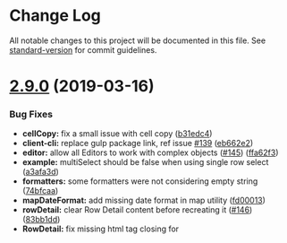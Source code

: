 # Change Log

All notable changes to this project will be documented in this file. See [standard-version](https://github.com/conventional-changelog/standard-version) for commit guidelines.

<a name="2.9.0"></a>
# [2.9.0](https://github.com/ghiscoding/aurelia-slickgrid/compare/v2.8.2...v2.9.0) (2019-03-16)


### Bug Fixes

* **cellCopy:** fix a small issue with cell copy ([b31edc4](https://github.com/ghiscoding/aurelia-slickgrid/commit/b31edc4))
* **client-cli:** replace gulp package link, ref issue [#139](https://github.com/ghiscoding/aurelia-slickgrid/issues/139) ([eb662e2](https://github.com/ghiscoding/aurelia-slickgrid/commit/eb662e2))
* **editor:** allow all Editors to work with complex objects ([#145](https://github.com/ghiscoding/aurelia-slickgrid/issues/145)) ([ffa62f3](https://github.com/ghiscoding/aurelia-slickgrid/commit/ffa62f3))
* **example:** multiSelect should be false when using single row select ([a3afa3d](https://github.com/ghiscoding/aurelia-slickgrid/commit/a3afa3d))
* **formatters:** some formatters were not considering empty string ([74bfcaa](https://github.com/ghiscoding/aurelia-slickgrid/commit/74bfcaa))
* **mapDateFormat:** add missing date format in map utility ([fd00013](https://github.com/ghiscoding/aurelia-slickgrid/commit/fd00013))
* **rowDetail:** clear Row Detail content before recreating it ([#146](https://github.com/ghiscoding/aurelia-slickgrid/issues/146)) ([83bb1dd](https://github.com/ghiscoding/aurelia-slickgrid/commit/83bb1dd))
* **RowDetail:** fix missing html tag closing for <template> ([7ddbd6c](https://github.com/ghiscoding/aurelia-slickgrid/commit/7ddbd6c))
* **select:** when destroying Select Filter/Editor, escape dot in name ([1ae74d0](https://github.com/ghiscoding/aurelia-slickgrid/commit/1ae74d0))
* **updateItem:** call grid.updateRow instead of grid.invalidateRow ([8c503a4](https://github.com/ghiscoding/aurelia-slickgrid/commit/8c503a4))


### Features

* **autoHeight:** add autoHeight Grid Option with Example ([#142](https://github.com/ghiscoding/aurelia-slickgrid/issues/142)) ([688173e](https://github.com/ghiscoding/aurelia-slickgrid/commit/688173e))
* **editors:** add "required" and "alwaysSaveOnEnterKey" options ([#141](https://github.com/ghiscoding/aurelia-slickgrid/issues/141)) ([9900f74](https://github.com/ghiscoding/aurelia-slickgrid/commit/9900f74))
* **flatpickr:** add filterOptions & editorOptions ([#147](https://github.com/ghiscoding/aurelia-slickgrid/issues/147)) ([2f829f6](https://github.com/ghiscoding/aurelia-slickgrid/commit/2f829f6))
* **gridMenu:** demo Grid Menu button can be added anywhere ([#144](https://github.com/ghiscoding/aurelia-slickgrid/issues/144)) ([ec4c78a](https://github.com/ghiscoding/aurelia-slickgrid/commit/ec4c78a))
* **rowDetail:** dynamically change row detail view row count ([acb881c](https://github.com/ghiscoding/aurelia-slickgrid/commit/acb881c))



<a name="2.8.2"></a>
## [2.8.2](https://github.com/ghiscoding/aurelia-slickgrid/compare/v2.8.1...v2.8.2) (2019-02-09)


### Bug Fixes

* **filter:** all jquery .on bound event should also be unbound ([#137](https://github.com/ghiscoding/aurelia-slickgrid/issues/137)) ([0570a95](https://github.com/ghiscoding/aurelia-slickgrid/commit/0570a95))
* **filter:** select filter drop doesn't get removed on destroy ([#138](https://github.com/ghiscoding/aurelia-slickgrid/issues/138)) ([d967348](https://github.com/ghiscoding/aurelia-slickgrid/commit/d967348))



<a name="2.8.1"></a>
## [2.8.1](https://github.com/ghiscoding/aurelia-slickgrid/compare/v2.8.0...v2.8.1) (2019-02-02)


### Bug Fixes

* **backend:** debounceTypingDelay on input Filter was no longer working ([#134](https://github.com/ghiscoding/aurelia-slickgrid/issues/134)) ([ab2be81](https://github.com/ghiscoding/aurelia-slickgrid/commit/ab2be81))
* **pagination:** incorrect pagination behavior on adding/removing items ([#135](https://github.com/ghiscoding/aurelia-slickgrid/issues/135)) ([1092282](https://github.com/ghiscoding/aurelia-slickgrid/commit/1092282))


### Features

* **gridService:** add new methods to GridService ([#133](https://github.com/ghiscoding/aurelia-slickgrid/issues/133)) ([e881bd3](https://github.com/ghiscoding/aurelia-slickgrid/commit/e881bd3)), closes [#110](https://github.com/ghiscoding/aurelia-slickgrid/issues/110) [#111](https://github.com/ghiscoding/aurelia-slickgrid/issues/111)



<a name="2.8.0"></a>
# [2.8.0](https://github.com/ghiscoding/aurelia-slickgrid/compare/v2.7.0...v2.8.0) (2019-01-19)


### Bug Fixes

* **filter:** Header Menu Clear Filter not calling Grid State change ([85e34d3](https://github.com/ghiscoding/aurelia-slickgrid/commit/85e34d3))
* **styling:** fix a small styling issue when Filters are filled ([58bb1e1](https://github.com/ghiscoding/aurelia-slickgrid/commit/58bb1e1))



<a name="2.7.0"></a>
# [2.7.0](https://github.com/ghiscoding/aurelia-slickgrid/compare/v2.6.2...v2.7.0) (2019-01-16)


### Bug Fixes

* **autocomplete:** add "ui-front" to parent container of autocomplete ([a2b07ff](https://github.com/ghiscoding/aurelia-slickgrid/commit/a2b07ff))
* **filter:** Select Filter "addBlankEntry" sometimes add 2x entries ([#126](https://github.com/ghiscoding/aurelia-slickgrid/issues/126)) ([e07e726](https://github.com/ghiscoding/aurelia-slickgrid/commit/e07e726))
* **pagination:** refresh paging after adding/deleting item with DataView ([#124](https://github.com/ghiscoding/aurelia-slickgrid/issues/124)) ([3e31b24](https://github.com/ghiscoding/aurelia-slickgrid/commit/3e31b24))
* **translateFormatter:** shouldn't convert null values to string ([#127](https://github.com/ghiscoding/aurelia-slickgrid/issues/127)) ([79a159c](https://github.com/ghiscoding/aurelia-slickgrid/commit/79a159c))


### Features

* **autocomplete:** Editor & Filter autocomplete feature  ([#122](https://github.com/ghiscoding/aurelia-slickgrid/issues/122)) ([d89b3ab](https://github.com/ghiscoding/aurelia-slickgrid/commit/d89b3ab))
* **build:** distribution folder shouldn't be part of the Git ([#128](https://github.com/ghiscoding/aurelia-slickgrid/issues/128)) ([f84662c](https://github.com/ghiscoding/aurelia-slickgrid/commit/f84662c))
* **divider:** add divider option to Grid Menu & Column Header Menu ([#131](https://github.com/ghiscoding/aurelia-slickgrid/issues/131)) ([4788904](https://github.com/ghiscoding/aurelia-slickgrid/commit/4788904))
* **filter:** input mask filter ([#132](https://github.com/ghiscoding/aurelia-slickgrid/issues/132)) ([d591a8b](https://github.com/ghiscoding/aurelia-slickgrid/commit/d591a8b))
* **frozen:** add frozen column/row example ([#121](https://github.com/ghiscoding/aurelia-slickgrid/issues/121)) ([12dde76](https://github.com/ghiscoding/aurelia-slickgrid/commit/12dde76))
* **frozen:** add option to freeze bottom instead of just top ([#123](https://github.com/ghiscoding/aurelia-slickgrid/issues/123)) ([deb1e19](https://github.com/ghiscoding/aurelia-slickgrid/commit/deb1e19))
* **headermenu:** add Clear Filter to each Column Header Menu ([#130](https://github.com/ghiscoding/aurelia-slickgrid/issues/130)) ([b7fa750](https://github.com/ghiscoding/aurelia-slickgrid/commit/b7fa750))
* **sorter:** add object with dataKey as a Sort and add custom Sorter ([#129](https://github.com/ghiscoding/aurelia-slickgrid/issues/129)) ([189fb20](https://github.com/ghiscoding/aurelia-slickgrid/commit/189fb20))
* **sorting:** add "Clear Sort" in each Column Header Menu ([#125](https://github.com/ghiscoding/aurelia-slickgrid/issues/125)) ([cd6a6e5](https://github.com/ghiscoding/aurelia-slickgrid/commit/cd6a6e5))



<a name="2.6.2"></a>
## [2.6.2](https://github.com/ghiscoding/aurelia-slickgrid/compare/v2.6.1...v2.6.2) (2018-12-20)


### Bug Fixes

* **converter:** add prefix to value converter to avoid conflicts ([87ad6cc](https://github.com/ghiscoding/aurelia-slickgrid/commit/87ad6cc))
* **converter:** rename converter camel case with prefix ([5b83be8](https://github.com/ghiscoding/aurelia-slickgrid/commit/5b83be8))



<a name="2.6.1"></a>
## [2.6.1](https://github.com/ghiscoding/aurelia-slickgrid/compare/v2.6.0...v2.6.1) (2018-12-20)


### Bug Fixes

* **grouping:** toggle group not working in example 18, fixes [#119](https://github.com/ghiscoding/aurelia-slickgrid/issues/119) ([#120](https://github.com/ghiscoding/aurelia-slickgrid/issues/120)) ([10c6190](https://github.com/ghiscoding/aurelia-slickgrid/commit/10c6190))



<a name="2.6.0"></a>
# [2.6.0](https://github.com/ghiscoding/aurelia-slickgrid/compare/v2.5.0...v2.6.0) (2018-12-18)


### Bug Fixes

* **editor:** Float Editor not working with .5 but works with 0.5 ([1082fdf](https://github.com/ghiscoding/aurelia-slickgrid/commit/1082fdf))
* **filter:** Date in UTC format with milliseconds not filtering well ([718b7c4](https://github.com/ghiscoding/aurelia-slickgrid/commit/718b7c4))
* **pagination:** fixed a few pagination problem used by backend service ([4f2362b](https://github.com/ghiscoding/aurelia-slickgrid/commit/4f2362b))
* **resize:** global delay timer was affecting multiple grid resize ([a661115](https://github.com/ghiscoding/aurelia-slickgrid/commit/a661115))


### Features

* **backend:** add onError callback which catch error from process ([#116](https://github.com/ghiscoding/aurelia-slickgrid/issues/116)) ([17092b8](https://github.com/ghiscoding/aurelia-slickgrid/commit/17092b8))
* **badge:** add download count badge ([1676d7c](https://github.com/ghiscoding/aurelia-slickgrid/commit/1676d7c))
* **grouping:** draggable grouping plugin ([#114](https://github.com/ghiscoding/aurelia-slickgrid/issues/114)) ([0972471](https://github.com/ghiscoding/aurelia-slickgrid/commit/0972471))
* **inputType:** Add multiple Filter input types (number/password) ([#117](https://github.com/ghiscoding/aurelia-slickgrid/issues/117)) ([387cd21](https://github.com/ghiscoding/aurelia-slickgrid/commit/387cd21))
* **plugin:** add Row Detail Plugin extension ([#113](https://github.com/ghiscoding/aurelia-slickgrid/issues/113)) ([755e026](https://github.com/ghiscoding/aurelia-slickgrid/commit/755e026))
* **remote:** add Remote Model example with custom dataview ([#115](https://github.com/ghiscoding/aurelia-slickgrid/issues/115)) ([7cc2faa](https://github.com/ghiscoding/aurelia-slickgrid/commit/7cc2faa))
* **selector:** add new property to display Select All chkbox elsewhere ([#118](https://github.com/ghiscoding/aurelia-slickgrid/issues/118)) ([db68f7e](https://github.com/ghiscoding/aurelia-slickgrid/commit/db68f7e))
* **update:** add updateDataGridItems for multiple changes ([824af29](https://github.com/ghiscoding/aurelia-slickgrid/commit/824af29))



<a name="2.5.0"></a>
# [2.5.0](https://github.com/ghiscoding/aurelia-slickgrid/compare/v2.4.2...v2.5.0) (2018-11-17)


### Bug Fixes

* **resize:** auto-resize shouldn't resize when fixing gridHeight/Width ([4586d29](https://github.com/ghiscoding/aurelia-slickgrid/commit/4586d29))
* **select:** multiple-select autoAdjustDropWidth sometime incorrect ([2e86cec](https://github.com/ghiscoding/aurelia-slickgrid/commit/2e86cec))
* **select:** Single Select should use EQ operator instead of IN ([550a974](https://github.com/ghiscoding/aurelia-slickgrid/commit/550a974))
* **select:** Single Select should use EQ operator instead of IN ([3f3f9ed](https://github.com/ghiscoding/aurelia-slickgrid/commit/3f3f9ed))


### Features

* **editor:** add "editor-{id}" to all Editors. easier styling & target ([#112](https://github.com/ghiscoding/aurelia-slickgrid/issues/112)) ([6d52536](https://github.com/ghiscoding/aurelia-slickgrid/commit/6d52536))
* **filter:** add "filter-{id}" to all Filters. easier styling & target ([#111](https://github.com/ghiscoding/aurelia-slickgrid/issues/111)) ([d836e7c](https://github.com/ghiscoding/aurelia-slickgrid/commit/d836e7c))
* **plugin:** split out all controls/plugins into their own class ([#110](https://github.com/ghiscoding/aurelia-slickgrid/issues/110)) ([6027d0c](https://github.com/ghiscoding/aurelia-slickgrid/commit/6027d0c))
* **select:** collection can also be of type String ([#109](https://github.com/ghiscoding/aurelia-slickgrid/issues/109)) ([9733d08](https://github.com/ghiscoding/aurelia-slickgrid/commit/9733d08))



<a name="2.4.2"></a>
## [2.4.2](https://github.com/ghiscoding/aurelia-slickgrid/compare/v2.4.0...v2.4.2) (2018-10-20)


### Bug Fixes

* **resize:** autoAdjustDropWidthByTextSize should handle 100% width ([c567f73](https://github.com/ghiscoding/aurelia-slickgrid/commit/c567f73))
* **resize:** when having 2 grids resize only works on 1 grid ([5cf81e1](https://github.com/ghiscoding/aurelia-slickgrid/commit/5cf81e1))


### Features

* **select:** Filter/Editor able to translate prefix/suffix/optionLabel ([0732e53](https://github.com/ghiscoding/aurelia-slickgrid/commit/0732e53))



<a name="2.4.0"></a>
# [2.4.0](https://github.com/ghiscoding/aurelia-slickgrid/compare/v2.3.0...v2.4.0) (2018-10-05)


### Bug Fixes

* **autocommit:** auto-commit should not save if field is invalid ([#108](https://github.com/ghiscoding/aurelia-slickgrid/issues/108)) ([dac989b](https://github.com/ghiscoding/aurelia-slickgrid/commit/dac989b))
* **chrome:** Compensate incorrect SlickGrid measureScrollbar ([24a1bfa](https://github.com/ghiscoding/aurelia-slickgrid/commit/24a1bfa))
* **chrome:** patch horizontal scroll appearing only in Chrome ([877f5a3](https://github.com/ghiscoding/aurelia-slickgrid/commit/877f5a3))
* **chrome:** patch horizontal scroll appearing only in Chrome ([e1ef209](https://github.com/ghiscoding/aurelia-slickgrid/commit/e1ef209))
* **editor:** Select Editor should close when tabbing away, fixes [#92](https://github.com/ghiscoding/aurelia-slickgrid/issues/92) ([#94](https://github.com/ghiscoding/aurelia-slickgrid/issues/94)) ([f8f808c](https://github.com/ghiscoding/aurelia-slickgrid/commit/f8f808c))
* **example:** prerequisite prop should only use integer values, closes [#95](https://github.com/ghiscoding/aurelia-slickgrid/issues/95) ([#97](https://github.com/ghiscoding/aurelia-slickgrid/issues/97)) ([fddda24](https://github.com/ghiscoding/aurelia-slickgrid/commit/fddda24))
* **export:** Export should work with datasetIdPropertyName defined ([#99](https://github.com/ghiscoding/aurelia-slickgrid/issues/99)) ([fad2117](https://github.com/ghiscoding/aurelia-slickgrid/commit/fad2117))
* **export:** remove extra comma at the end of each line ([501b779](https://github.com/ghiscoding/aurelia-slickgrid/commit/501b779))
* **header:** hidding column from header menu after reordering column ([88097ad](https://github.com/ghiscoding/aurelia-slickgrid/commit/88097ad))
* **header:** use showHeaderRow flag when defined by user ([#105](https://github.com/ghiscoding/aurelia-slickgrid/issues/105)) ([d9ccdf2](https://github.com/ghiscoding/aurelia-slickgrid/commit/d9ccdf2))
* **http:** remove aurelia-http-client dependency, closes [#101](https://github.com/ghiscoding/aurelia-slickgrid/issues/101) ([#103](https://github.com/ghiscoding/aurelia-slickgrid/issues/103)) ([f203b0f](https://github.com/ghiscoding/aurelia-slickgrid/commit/f203b0f))
* **styling:** remove black border bottom from column headers ([3e42538](https://github.com/ghiscoding/aurelia-slickgrid/commit/3e42538))


### Features

* **collection:** support multiple filterBy/sortBy in CollectionService ([#106](https://github.com/ghiscoding/aurelia-slickgrid/issues/106)) ([86e8561](https://github.com/ghiscoding/aurelia-slickgrid/commit/86e8561))
* **demo:** Add Dynamic Row CSS Styling example ([bb7f757](https://github.com/ghiscoding/aurelia-slickgrid/commit/bb7f757))
* **demo:** Add Dynamic Row CSS Styling example ([ab16a4e](https://github.com/ghiscoding/aurelia-slickgrid/commit/ab16a4e))
* **editor:** Add auto commit edit flag to grid options ([#96](https://github.com/ghiscoding/aurelia-slickgrid/issues/96)) ([6c9c197](https://github.com/ghiscoding/aurelia-slickgrid/commit/6c9c197)), closes [#82](https://github.com/ghiscoding/aurelia-slickgrid/issues/82)
* **editor:** pass Editor Args to Editor Custom Validators  ([#98](https://github.com/ghiscoding/aurelia-slickgrid/issues/98)) ([27c7132](https://github.com/ghiscoding/aurelia-slickgrid/commit/27c7132))
* **filter:** add posibility to filter complex objects ([#100](https://github.com/ghiscoding/aurelia-slickgrid/issues/100)) ([cfc5565](https://github.com/ghiscoding/aurelia-slickgrid/commit/cfc5565))
* **resize:** add maxHeight & maxWidth options to resizer ([#104](https://github.com/ghiscoding/aurelia-slickgrid/issues/104)) ([547faa5](https://github.com/ghiscoding/aurelia-slickgrid/commit/547faa5))
* **select:** add option to use label as selected text ([#107](https://github.com/ghiscoding/aurelia-slickgrid/issues/107)) ([8df592b](https://github.com/ghiscoding/aurelia-slickgrid/commit/8df592b))
* **sort:** add posibility to sort complex objects ([#102](https://github.com/ghiscoding/aurelia-slickgrid/issues/102)) ([ed6e729](https://github.com/ghiscoding/aurelia-slickgrid/commit/ed6e729))



<a name="2.3.0"></a>
# [2.3.0](https://github.com/ghiscoding/aurelia-slickgrid/compare/v2.2.3...v2.3.0) (2018-08-30)


### Bug Fixes

* **editor:** auto adjust drop position (up/down) broken multiple editors ([a477e53](https://github.com/ghiscoding/aurelia-slickgrid/commit/a477e53))
* **filter:** MultipleSelect Filter had z-index too low in modal window ([c78c9fd](https://github.com/ghiscoding/aurelia-slickgrid/commit/c78c9fd))
* **formatter:** null values not handled properly with number formatters ([9dd649a](https://github.com/ghiscoding/aurelia-slickgrid/commit/9dd649a))
* **grouping:** Filter & Grouping should work together, closes [#90](https://github.com/ghiscoding/aurelia-slickgrid/issues/90) ([#91](https://github.com/ghiscoding/aurelia-slickgrid/issues/91)) ([153e6cc](https://github.com/ghiscoding/aurelia-slickgrid/commit/153e6cc))
* **import:** add missing typings to fix import lodash.isequal ([a32773b](https://github.com/ghiscoding/aurelia-slickgrid/commit/a32773b))
* **options:** be able to disable filtering even when set globally ([1d50635](https://github.com/ghiscoding/aurelia-slickgrid/commit/1d50635))
* **selector:** Row Selection should be reset on Sort changes ([f7162fb](https://github.com/ghiscoding/aurelia-slickgrid/commit/f7162fb))
* **style:** use the correct radio icon for singleSelect ([18478d9](https://github.com/ghiscoding/aurelia-slickgrid/commit/18478d9))


### Features

* **async:** Filter & Editor load Collection Async & Watch, closes [#83](https://github.com/ghiscoding/aurelia-slickgrid/issues/83) ([#89](https://github.com/ghiscoding/aurelia-slickgrid/issues/89)) ([e12019b](https://github.com/ghiscoding/aurelia-slickgrid/commit/e12019b))
* **columnSize:** add flag enableAutoSizeColumns ([5641871](https://github.com/ghiscoding/aurelia-slickgrid/commit/5641871))
* **filter:** auto adjust drop position (up/down) of select filter ([c362e3c](https://github.com/ghiscoding/aurelia-slickgrid/commit/c362e3c))
* **formatter:** add 2 new DateTime Short Formatter without seconds ([ac14e4e](https://github.com/ghiscoding/aurelia-slickgrid/commit/ac14e4e))
* **formatter:** add new arrayObjectToCsv Formatter ([cdf801e](https://github.com/ghiscoding/aurelia-slickgrid/commit/cdf801e))
* **multiselect:** auto-adjust height & position of multiple-select.js ([#93](https://github.com/ghiscoding/aurelia-slickgrid/issues/93)) ([b8f3e72](https://github.com/ghiscoding/aurelia-slickgrid/commit/b8f3e72))
* **resize:** add possibility to override default delay before resizing ([583e63a](https://github.com/ghiscoding/aurelia-slickgrid/commit/583e63a))



<a name="2.2.3"></a>
## [2.2.3](https://github.com/ghiscoding/aurelia-slickgrid/compare/v2.2.2...v2.2.3) (2018-08-05)


### Bug Fixes

* **requirejs:** fix import of DOMPurify to also work with RequireJS ([3b0d2b2](https://github.com/ghiscoding/aurelia-slickgrid/commit/3b0d2b2))



<a name="2.2.2"></a>
## [2.2.2](https://github.com/ghiscoding/aurelia-slickgrid/compare/v2.2.1...v2.2.2) (2018-08-04)



<a name="2.2.1"></a>
## [2.2.1](https://github.com/ghiscoding/aurelia-slickgrid/compare/v2.2.0...v2.2.1) (2018-08-04)


### Bug Fixes

* **sanitize:** replace sanitize-html with DOMPurify ([c3cdc22](https://github.com/ghiscoding/aurelia-slickgrid/commit/c3cdc22))



<a name="2.2.0"></a>
# [2.2.0](https://github.com/ghiscoding/aurelia-slickgrid/compare/v2.1.1...v2.2.0) (2018-08-04)


### Bug Fixes

* **error:** add item to datagrid should not require selection model ([7b7fffe](https://github.com/ghiscoding/aurelia-slickgrid/commit/7b7fffe))
* **event:** dispatchEvent should be cancelable, closes [#84](https://github.com/ghiscoding/aurelia-slickgrid/issues/84) ([#86](https://github.com/ghiscoding/aurelia-slickgrid/issues/86)) ([44cfd38](https://github.com/ghiscoding/aurelia-slickgrid/commit/44cfd38))
* **filter:** Filters should trigger only when different ([2464558](https://github.com/ghiscoding/aurelia-slickgrid/commit/2464558))
* **filter:** MultipleSelect & SingleSelect Filters only trigger changes ([17d8ee3](https://github.com/ghiscoding/aurelia-slickgrid/commit/17d8ee3))
* **filter:** searchTerms sometime comes back even after clear filter ([735c03b](https://github.com/ghiscoding/aurelia-slickgrid/commit/735c03b))
* **odata:** missing column in query using Grid Presets and hidden col ([23b8981](https://github.com/ghiscoding/aurelia-slickgrid/commit/23b8981))
* **pagination:** Only display Pagination with backendServiceApi ([3b5133e](https://github.com/ghiscoding/aurelia-slickgrid/commit/3b5133e))
* **selection:** On filter or Page changed, remove any rows selection ([6578a97](https://github.com/ghiscoding/aurelia-slickgrid/commit/6578a97))
* **selection:** single row selector should hide "Select All", closes [#85](https://github.com/ghiscoding/aurelia-slickgrid/issues/85) ([6b6753a](https://github.com/ghiscoding/aurelia-slickgrid/commit/6b6753a))


### Features

* **filter:** add Prefix/Suffix/RenderHtml to Filters & Editors ([#87](https://github.com/ghiscoding/aurelia-slickgrid/issues/87)) ([701f51e](https://github.com/ghiscoding/aurelia-slickgrid/commit/701f51e))
* **graphql:** export dispose function to aureliaGridInstance ([64d5dd0](https://github.com/ghiscoding/aurelia-slickgrid/commit/64d5dd0))
* **service:** add commonly functions to get item data ([982de13](https://github.com/ghiscoding/aurelia-slickgrid/commit/982de13))
* **service:** add more commonly used functions ([88a0c07](https://github.com/ghiscoding/aurelia-slickgrid/commit/88a0c07))



<a name="2.1.1"></a>
## [2.1.1](https://github.com/ghiscoding/aurelia-slickgrid/compare/v2.1.0...v2.1.1) (2018-07-14)


### Bug Fixes

* **css:** plugin styling was affecting pages outside of slickgrid ([2c103c0](https://github.com/ghiscoding/aurelia-slickgrid/commit/2c103c0))
* **formatter:** don't use strict date check on Date Formatters ([8746f11](https://github.com/ghiscoding/aurelia-slickgrid/commit/8746f11))
* **graphql:** resort was causing issues when used with Presets ([5715bce](https://github.com/ghiscoding/aurelia-slickgrid/commit/5715bce))
* **graphql:** typing empty filter in GraphQL shouldn't include empty str ([3d17d7e](https://github.com/ghiscoding/aurelia-slickgrid/commit/3d17d7e))
* **gridState:** Grid Stage changed was not being called on empty filter ([842d6e7](https://github.com/ghiscoding/aurelia-slickgrid/commit/842d6e7))
* **regression:** dynamically add a new column definition ([b8b4d01](https://github.com/ghiscoding/aurelia-slickgrid/commit/b8b4d01))



<a name="2.1.0"></a>
# [2.1.0](https://github.com/ghiscoding/aurelia-slickgrid/compare/v2.0.1...v2.1.0) (2018-07-07)


### Bug Fixes

* **filter:** input filter was using EQ operator instead of Contains ([9a86a74](https://github.com/ghiscoding/aurelia-slickgrid/commit/9a86a74))
* **formatter:** Date Formatters should only transform on valid dates ([2e08e47](https://github.com/ghiscoding/aurelia-slickgrid/commit/2e08e47))
* **formatter:** Date Formatters should only transform on valid dates ([d1ab5e5](https://github.com/ghiscoding/aurelia-slickgrid/commit/d1ab5e5))
* **formatter:** Date Formatters should only transform on valid dates ([8f67cd9](https://github.com/ghiscoding/aurelia-slickgrid/commit/8f67cd9))
* **slider:** slider issues with IE and Edge ([4c2a193](https://github.com/ghiscoding/aurelia-slickgrid/commit/4c2a193))
* **slider:** slider issues with IE and Edge ([015ecfc](https://github.com/ghiscoding/aurelia-slickgrid/commit/015ecfc))
* **slider:** slider number shown on right was sometime offset ([f21dba3](https://github.com/ghiscoding/aurelia-slickgrid/commit/f21dba3))


### Features

* **bs4:** support Bootstrap 4 ([6865bed](https://github.com/ghiscoding/aurelia-slickgrid/commit/6865bed))
* **formatter:** add new Decimal Formatter ([f33d075](https://github.com/ghiscoding/aurelia-slickgrid/commit/f33d075))



<a name="2.0.1"></a>
## [2.0.1](https://github.com/ghiscoding/aurelia-slickgrid/compare/v2.0.0...v2.0.1) (2018-06-23)



<a name="2.0.0"></a>
# [2.0.0](https://github.com/ghiscoding/aurelia-slickgrid/compare/v2.0.0-beta...v2.0.0) (2018-06-23)


### Bug Fixes

* **filter:** clear filter should trigger only 1 Grid State change ([43fc269](https://github.com/ghiscoding/aurelia-slickgrid/commit/43fc269))
* **filter:** Grid State incorrect after clear filters w/backend service ([289deec](https://github.com/ghiscoding/aurelia-slickgrid/commit/289deec))
* **filter:** multipleSelect filter doesn't handle cell value arrays ([e695660](https://github.com/ghiscoding/aurelia-slickgrid/commit/e695660))
* **filter:** regression, input filter using with typed operator ([65aa4eb](https://github.com/ghiscoding/aurelia-slickgrid/commit/65aa4eb))
* **filter:** SingleSelect Filter (& others) should return all when empty ([#77](https://github.com/ghiscoding/aurelia-slickgrid/issues/77)) ([266507e](https://github.com/ghiscoding/aurelia-slickgrid/commit/266507e))
* **gridMenu:** custom user commands not recreated after locale switch ([d585de5](https://github.com/ghiscoding/aurelia-slickgrid/commit/d585de5))
* **gridState:** multiple fixes with Grid State & Presets with locale ([8182351](https://github.com/ghiscoding/aurelia-slickgrid/commit/8182351))
* **menu:** Column Picker menu list was not being translated ([3f41262](https://github.com/ghiscoding/aurelia-slickgrid/commit/3f41262))
* **menu:** Grid Menu & Header Menu custom items were not translated ([729242e](https://github.com/ghiscoding/aurelia-slickgrid/commit/729242e))
* **merge:** fix merge conflict ([a4456ae](https://github.com/ghiscoding/aurelia-slickgrid/commit/a4456ae))
* **presets:** Presets w/MultipleFilter only taking 1st filtered value ([eacd633](https://github.com/ghiscoding/aurelia-slickgrid/commit/eacd633))
* **selector:** Checkbox selector was not working correctly with Presets ([8055050](https://github.com/ghiscoding/aurelia-slickgrid/commit/8055050))
* **slider:** slider should always be starting at 0 ([b771182](https://github.com/ghiscoding/aurelia-slickgrid/commit/b771182))
* **sort:** Presets & Sort caused unintended behavior w/dataview changed ([#76](https://github.com/ghiscoding/aurelia-slickgrid/issues/76)) ([d199488](https://github.com/ghiscoding/aurelia-slickgrid/commit/d199488))
* **update:** updateDataGridItemById was throwing error on 1st row (0) ([94e0820](https://github.com/ghiscoding/aurelia-slickgrid/commit/94e0820))


### Features

* **editor:** add new Slider Editor & refactor Editor Validation ([#80](https://github.com/ghiscoding/aurelia-slickgrid/issues/80)) ([46f140c](https://github.com/ghiscoding/aurelia-slickgrid/commit/46f140c))
* **filter:** add new Slider Filter (input range) ([#79](https://github.com/ghiscoding/aurelia-slickgrid/issues/79)) ([6b45b0c](https://github.com/ghiscoding/aurelia-slickgrid/commit/6b45b0c))
* **formatter:** add new Mask Formatter ([1c3c09c](https://github.com/ghiscoding/aurelia-slickgrid/commit/1c3c09c))



<a name="1.13.1"></a>
## [1.13.1](https://github.com/ghiscoding/aurelia-slickgrid/compare/v1.13.0...v1.13.1) (2018-05-26)


### Bug Fixes

* **filters:** return false when invalid date ([#69](https://github.com/ghiscoding/aurelia-slickgrid/issues/69)) ([93f0db1](https://github.com/ghiscoding/aurelia-slickgrid/commit/93f0db1)), closes [#68](https://github.com/ghiscoding/aurelia-slickgrid/issues/68)
* **sorters:** return -1 or 1 for invalid dates ([#70](https://github.com/ghiscoding/aurelia-slickgrid/issues/70)) ([04ce67e](https://github.com/ghiscoding/aurelia-slickgrid/commit/04ce67e)), closes [#68](https://github.com/ghiscoding/aurelia-slickgrid/issues/68) [#69](https://github.com/ghiscoding/aurelia-slickgrid/issues/69)


### Features

* **rowSelect:** add preselectedRows and expose all Plugin ([#71](https://github.com/ghiscoding/aurelia-slickgrid/issues/71)) ([02fa681](https://github.com/ghiscoding/aurelia-slickgrid/commit/02fa681))



<a name="1.13.0"></a>
# [1.13.0](https://github.com/ghiscoding/aurelia-slickgrid/compare/v1.12.2...v1.13.0) (2018-05-21)


### Bug Fixes

* **control:** Grid Menu z-index is too low when inside a modal window ([b722f6d](https://github.com/ghiscoding/aurelia-slickgrid/commit/b722f6d))
* **dataview:** preserve any previous sort when resetting items ([#62](https://github.com/ghiscoding/aurelia-slickgrid/issues/62)) ([2112768](https://github.com/ghiscoding/aurelia-slickgrid/commit/2112768))
* **editor:** Int/Float Editors multiple small enhancements ([#54](https://github.com/ghiscoding/aurelia-slickgrid/issues/54)) ([b208fcf](https://github.com/ghiscoding/aurelia-slickgrid/commit/b208fcf))
* **editors:** fix serialization/deserilization in editors ([2ee03b0](https://github.com/ghiscoding/aurelia-slickgrid/commit/2ee03b0)), closes [#56](https://github.com/ghiscoding/aurelia-slickgrid/issues/56)
* **editors:** fix serialization/deserilization in editors ([f3610d7](https://github.com/ghiscoding/aurelia-slickgrid/commit/f3610d7)), closes [#58](https://github.com/ghiscoding/aurelia-slickgrid/issues/58)
* **editors:** use indexOf in multiple select editor to load value ([21215c4](https://github.com/ghiscoding/aurelia-slickgrid/commit/21215c4)), closes [#50](https://github.com/ghiscoding/aurelia-slickgrid/issues/50)
* **editors:** use indexOf in multiple select editor to load value ([599a803](https://github.com/ghiscoding/aurelia-slickgrid/commit/599a803))
* **eventService:** use grid.getOptions for gridDefinition ([e67e93a](https://github.com/ghiscoding/aurelia-slickgrid/commit/e67e93a)), closes [#49](https://github.com/ghiscoding/aurelia-slickgrid/issues/49)
* **eventService:** use grid.getOptions for gridDefinition in event service ([0be30fd](https://github.com/ghiscoding/aurelia-slickgrid/commit/0be30fd)), closes [#51](https://github.com/ghiscoding/aurelia-slickgrid/issues/51)
* **grid:** issue [#44](https://github.com/ghiscoding/aurelia-slickgrid/issues/44), sort icon hidden behind grid menu w/small dataset ([#53](https://github.com/ghiscoding/aurelia-slickgrid/issues/53)) ([737da5f](https://github.com/ghiscoding/aurelia-slickgrid/commit/737da5f))
* **grid:** Resizer on 1st grid stop working after 2nd grid is created ([ed462ca](https://github.com/ghiscoding/aurelia-slickgrid/commit/ed462ca))
* **grid:** Support Row Selection & Inline Editors in 1 view ([1da7b7a](https://github.com/ghiscoding/aurelia-slickgrid/commit/1da7b7a))
* **grid:** use this.gridOptions in bind & remove aurelia args ([3bd2d90](https://github.com/ghiscoding/aurelia-slickgrid/commit/3bd2d90))
* **gridOptions:** use this.gridOptions in bind fn ([48de363](https://github.com/ghiscoding/aurelia-slickgrid/commit/48de363))
* **headerMenu:** we should not display header menu on row select column ([#64](https://github.com/ghiscoding/aurelia-slickgrid/issues/64)) ([efe1c21](https://github.com/ghiscoding/aurelia-slickgrid/commit/efe1c21))


### Features

* **filters:** add more operator types to collection svc filter ([#66](https://github.com/ghiscoding/aurelia-slickgrid/issues/66)) ([4359e67](https://github.com/ghiscoding/aurelia-slickgrid/commit/4359e67)), closes [#63](https://github.com/ghiscoding/aurelia-slickgrid/issues/63)
* **grid:** ability to dynamically add or change Column Headers ([#65](https://github.com/ghiscoding/aurelia-slickgrid/pull/65)), closes [#57](https://github.com/ghiscoding/aurelia-slickgrid/issues/57)
* **resize:** use gridHeight or gridWidth when provided on autoResize ([#59](https://github.com/ghiscoding/aurelia-slickgrid/pull/59)

### BREAKING CHANGES

* **filters:** Reversing the 'EQ' filter logic. This was done now because the filter feature was new and it follows the javascript `filter` logic (since equal will filter values equal to the value provided)

* refactor(example): add example code to Doc and Client-CLI samples



<a name="1.12.2"></a>
## [1.12.2](https://github.com/ghiscoding/aurelia-slickgrid/compare/v1.12.1...v1.12.2) (2018-04-14)


### Bug Fixes

* **delete:** deleteDataGridItemById should also work on row index 0 ([af283f3](https://github.com/ghiscoding/aurelia-slickgrid/commit/af283f3))



<a name="1.12.1"></a>
## [1.12.1](https://github.com/ghiscoding/aurelia-slickgrid/compare/v1.12.0...v1.12.1) (2018-04-13)


### Bug Fixes

* **grid:** after expanding a column,  scrolling should not resize grid ([bf83c90](https://github.com/ghiscoding/aurelia-slickgrid/commit/bf83c90))


### Features

* **grid:** add deleteDataGridItem & deleteDataGridItemById into Service ([2e927f2](https://github.com/ghiscoding/aurelia-slickgrid/commit/2e927f2))



<a name="1.12.0"></a>
# [1.12.0](https://github.com/ghiscoding/aurelia-slickgrid/compare/v1.11.1...v1.12.0) (2018-04-12)


### Bug Fixes

* **editor:** Single/MultiSelect Editors misbehave w/Desc Sort, fixes [#46](https://github.com/ghiscoding/aurelia-slickgrid/issues/46) ([71916dc](https://github.com/ghiscoding/aurelia-slickgrid/commit/71916dc))
* **excelCopy:** Excel Copy Buffer should have sanitize option as export ([8c57298](https://github.com/ghiscoding/aurelia-slickgrid/commit/8c57298))
* **formatter:** make sure object exist before getting property ([4961cab](https://github.com/ghiscoding/aurelia-slickgrid/commit/4961cab))
* **grid:** calling refreshBackendDataset was not refreshing UI ([24a061e](https://github.com/ghiscoding/aurelia-slickgrid/commit/24a061e))


### Features

* **colspan:** add colspanCallback into gridOptions for easier usage ([6996862](https://github.com/ghiscoding/aurelia-slickgrid/commit/6996862))
* **graphql:** add option to pass extra query arguments ([f278c73](https://github.com/ghiscoding/aurelia-slickgrid/commit/f278c73))
* **grid:** add a default Header Menu with Sort Asc/Desc & HideColumn ([#47](https://github.com/ghiscoding/aurelia-slickgrid/issues/47)) ([db5fc16](https://github.com/ghiscoding/aurelia-slickgrid/commit/db5fc16))
* **grid:** add all missing grid options available in SlickGrid ([7d194ed](https://github.com/ghiscoding/aurelia-slickgrid/commit/7d194ed))
* **grid:** add Column Span (colspan) demo ([e20a3f6](https://github.com/ghiscoding/aurelia-slickgrid/commit/e20a3f6))
* **grid:** add sample for Header Grouping spanning accros multiple cols ([#43](https://github.com/ghiscoding/aurelia-slickgrid/issues/43)) ([67ff867](https://github.com/ghiscoding/aurelia-slickgrid/commit/67ff867))
* **grid:** Excel like Copy with Copy Manager Plugin ([#45](https://github.com/ghiscoding/aurelia-slickgrid/issues/45)) ([dbbbe56](https://github.com/ghiscoding/aurelia-slickgrid/commit/dbbbe56))
* **sorting:** add support for multi-columns number indicator & tristate ([ada47cd](https://github.com/ghiscoding/aurelia-slickgrid/commit/ada47cd))



<a name="1.11.1"></a>
## [1.11.1](https://github.com/ghiscoding/aurelia-slickgrid/compare/v1.11.0...v1.11.1) (2018-04-05)


### Bug Fixes

* **grid:** grid fixed sizes wasn't working in Edge/Firefox, closes [#35](https://github.com/ghiscoding/aurelia-slickgrid/issues/35) ([a7669df](https://github.com/ghiscoding/aurelia-slickgrid/commit/a7669df))



<a name="1.11.0"></a>
# [1.11.0](https://github.com/ghiscoding/aurelia-slickgrid/compare/v1.10.0...v1.11.0) (2018-04-04)


### Bug Fixes

* **graphql:** make sure column exist before trying to get properties ([7122d6a](https://github.com/ghiscoding/aurelia-slickgrid/commit/7122d6a))
* **graphql:** remove throw error when dataset is empty or bad structure ([36ea506](https://github.com/ghiscoding/aurelia-slickgrid/commit/36ea506))
* **grid:** gridHeight & gridWidth not set, closes [#35](https://github.com/ghiscoding/aurelia-slickgrid/issues/35) ([#40](https://github.com/ghiscoding/aurelia-slickgrid/issues/40)) ([0bd2c53](https://github.com/ghiscoding/aurelia-slickgrid/commit/0bd2c53))
* **merge:** fix last merge had conflicts ([15e80e8](https://github.com/ghiscoding/aurelia-slickgrid/commit/15e80e8))
* **merge:** fix some merge conflicts ([d2172df](https://github.com/ghiscoding/aurelia-slickgrid/commit/d2172df))
* **preset:** Preset with backend were not working when using queryField ([7ce538a](https://github.com/ghiscoding/aurelia-slickgrid/commit/7ce538a))
* **tasks:** VSCode Taks command were broken in new VSCode insiders ([653ecb8](https://github.com/ghiscoding/aurelia-slickgrid/commit/653ecb8))


### Features

* **editor:** add dependency injection support in editors ([#33](https://github.com/ghiscoding/aurelia-slickgrid/issues/33)) ([61a1a31](https://github.com/ghiscoding/aurelia-slickgrid/commit/61a1a31)), closes [#18](https://github.com/ghiscoding/aurelia-slickgrid/issues/18)
* **editor:** auto-adjust ms-select drop up/down by space, closes [#34](https://github.com/ghiscoding/aurelia-slickgrid/issues/34) ([c86911c](https://github.com/ghiscoding/aurelia-slickgrid/commit/c86911c))
* **filter/editor:** add functionality to filter/sort collection ([#38](https://github.com/ghiscoding/aurelia-slickgrid/issues/38)) ([2a276a6](https://github.com/ghiscoding/aurelia-slickgrid/commit/2a276a6))
* **grouping:** Grouping & Aggregators  ([#41](https://github.com/ghiscoding/aurelia-slickgrid/issues/41)) ([333182f](https://github.com/ghiscoding/aurelia-slickgrid/commit/333182f))
* **resizer:** add last resized Grid Dimension getter ([cd6013e](https://github.com/ghiscoding/aurelia-slickgrid/commit/cd6013e))
* **sort:** add a Clear Sorting function and grid menu command ([#39](https://github.com/ghiscoding/aurelia-slickgrid/issues/39)) ([f709dc7](https://github.com/ghiscoding/aurelia-slickgrid/commit/f709dc7))
* **styling:** make the multiple-select.js "Select All" text 100% wide ([0b2909c](https://github.com/ghiscoding/aurelia-slickgrid/commit/0b2909c))



<a name="1.10.0"></a>
# [1.10.0](https://github.com/ghiscoding/aurelia-slickgrid/compare/v1.9.2...v1.10.0) (2018-03-20)
### Features

* **filter:** Compound Filters (input & date) (PR #32) ([763e766](https://github.com/ghiscoding/aurelia-slickgrid/commit/763e766))

### Bug Fixes

* **backend:** Grid Presets sort order not correct with backend services ([22f687b](https://github.com/ghiscoding/aurelia-slickgrid/commit/22f687b))
* **editor:** i18n service can also be passed as params in gridOptions ([c11eff4](https://github.com/ghiscoding/aurelia-slickgrid/commit/c11eff4))
* **filter:** single select filter incorrect onFilterChanged on Presets ([c7e186a](https://github.com/ghiscoding/aurelia-slickgrid/commit/c7e186a))
* **formatter:** dateTimeIso Formatter was using dateIso ([6756de8](https://github.com/ghiscoding/aurelia-slickgrid/commit/6756de8))
* **gridState:** Filter were not always returning searchTerm in GridState ([67f167a](https://github.com/ghiscoding/aurelia-slickgrid/commit/67f167a))
* **jquery-ui:** use latest version of jQuery-UI to avoid jQuery 3 errors ([c546865](https://github.com/ghiscoding/aurelia-slickgrid/commit/c546865))



<a name="1.9.2"></a>
## [1.9.2](https://github.com/ghiscoding/aurelia-slickgrid/compare/v1.9.1...v1.9.2) (2018-03-13)



<a name="1.9.1"></a>
## [1.9.1](https://github.com/ghiscoding/aurelia-slickgrid/compare/v1.9.0...v1.9.1) (2018-03-13)


### Bug Fixes

* **formatter:** translate formatter was causing issues in some occasion ([8acdc28](https://github.com/ghiscoding/aurelia-slickgrid/commit/8acdc28))



<a name="1.9.0"></a>
# [1.9.0](https://github.com/ghiscoding/aurelia-slickgrid/compare/v1.7.1...v1.9.0) (2018-03-13)


### Bug Fixes

* **build:** incorrect type any ([5ffc0a1](https://github.com/ghiscoding/aurelia-slickgrid/commit/5ffc0a1))
* **formatter:** add throw error with instruction if missing params ([cbb01d9](https://github.com/ghiscoding/aurelia-slickgrid/commit/cbb01d9))
* **formatter:** multipleFormatter should pass value to next formatter ([bf6b006](https://github.com/ghiscoding/aurelia-slickgrid/commit/bf6b006))
* **pagination:** Pagination with BackendServiceApi was incorrect ([fba8750](https://github.com/ghiscoding/aurelia-slickgrid/commit/fba8750))
* **requireJS:** import for RequireJS should have /index ([b796c26](https://github.com/ghiscoding/aurelia-slickgrid/commit/b796c26))
* **sample:** fix the client-CLI sample ([407ba66](https://github.com/ghiscoding/aurelia-slickgrid/commit/407ba66))
* **sass:** all sass properties should have an override capability ([6d03cd7](https://github.com/ghiscoding/aurelia-slickgrid/commit/6d03cd7))
* **utilities:** move findOrDefault to a function ([#29](https://github.com/ghiscoding/aurelia-slickgrid/issues/29)) ([3d21548](https://github.com/ghiscoding/aurelia-slickgrid/commit/3d21548)), closes [#27](https://github.com/ghiscoding/aurelia-slickgrid/issues/27)


### Features

* **demo:** update demo pages with latest features ([5d4587d](https://github.com/ghiscoding/aurelia-slickgrid/commit/5d4587d))
* **event:** [#24](https://github.com/ghiscoding/aurelia-slickgrid/issues/24) add onGridStateChanged and onPaginationChanged events ([#28](https://github.com/ghiscoding/aurelia-slickgrid/issues/28)) ([b657e75](https://github.com/ghiscoding/aurelia-slickgrid/commit/b657e75))
* **service:** expose refreshBackendDataset for backend ([68c8266](https://github.com/ghiscoding/aurelia-slickgrid/commit/68c8266))



<a name="1.7.0"></a>
# [1.7.0](https://github.com/ghiscoding/aurelia-slickgrid/compare/v1.6.0...v1.7.0) (2018-03-07)


### Bug Fixes

* **backend:** backend filter on delay was broken since GridState feature ([a25147d](https://github.com/ghiscoding/aurelia-slickgrid/commit/a25147d))
* **build:** fox all build errors ([3d24212](https://github.com/ghiscoding/aurelia-slickgrid/commit/3d24212))
* **doc:** updated contributing as per comment in [#10](https://github.com/ghiscoding/aurelia-slickgrid/issues/10) ([f437e39](https://github.com/ghiscoding/aurelia-slickgrid/commit/f437e39))
* **events:** every subscribed event should have an unsubscribe ([5abc223](https://github.com/ghiscoding/aurelia-slickgrid/commit/5abc223))
* **events:** every subscribed event should have an unsubscribe ([31b4e24](https://github.com/ghiscoding/aurelia-slickgrid/commit/31b4e24))
* **filter:** remove unused function ([00b3654](https://github.com/ghiscoding/aurelia-slickgrid/commit/00b3654))
* **graphql:** a column type of number should use EQ in GraphQL query ([a7da882](https://github.com/ghiscoding/aurelia-slickgrid/commit/a7da882))
* **grid:** delete duplicate gridOptions it was causing issues ([fb131aa](https://github.com/ghiscoding/aurelia-slickgrid/commit/fb131aa))
* **grid:** update SlickGrid version and configure Header Menu autoAlign ([211ea96](https://github.com/ghiscoding/aurelia-slickgrid/commit/211ea96))
* **odata:** OData string filter should also support operators ([0bf8928](https://github.com/ghiscoding/aurelia-slickgrid/commit/0bf8928))


### Features

* **doc:** install and setup "prepare-release" for changelog and commit ([3925050](https://github.com/ghiscoding/aurelia-slickgrid/commit/3925050))
* **filter:** add new InputNoPlaceholderFilter and global default filter ([739ff3f](https://github.com/ghiscoding/aurelia-slickgrid/commit/739ff3f))
* **formatter:** add a new HyperlinkURI formatter, you need to uriPrefix ([52de978](https://github.com/ghiscoding/aurelia-slickgrid/commit/52de978))
* **grid:** add inline editor undo command ([72ef747](https://github.com/ghiscoding/aurelia-slickgrid/commit/72ef747))
* **grid:** add Pagination page number input ([8a89c58](https://github.com/ghiscoding/aurelia-slickgrid/commit/8a89c58))
* **query:** add `excludeFromQuery` prop and use it for Row Selection ([cda0e39](https://github.com/ghiscoding/aurelia-slickgrid/commit/cda0e39))
* **queryFilter:** add new "queryFieldFilter" and "queryFieldSorter" ([9d2aae1](https://github.com/ghiscoding/aurelia-slickgrid/commit/9d2aae1))
* **selectEditors:** add select grid editors ([#22](https://github.com/ghiscoding/aurelia-slickgrid/issues/22)) ([5bd7215](https://github.com/ghiscoding/aurelia-slickgrid/commit/5bd7215))
